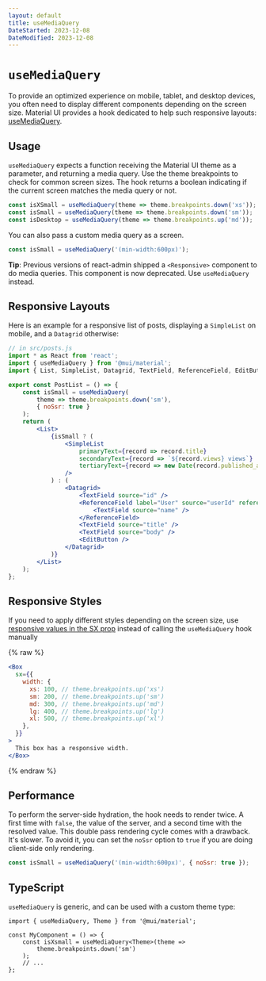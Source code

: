 ```yaml
---
layout: default
title: useMediaQuery
DateStarted: 2023-12-08
DateModified: 2023-12-08
---
```


# `useMediaQuery`

To provide an optimized experience on mobile, tablet, and desktop devices, you often need to display different components depending on the screen size. Material UI provides a hook dedicated to help such responsive layouts: [useMediaQuery](https://mui.com/material-ui/react-use-media-query/#usemediaquery-query-options-matches).

## Usage

`useMediaQuery` expects a function receiving the Material UI theme as a parameter, and returning a media query. Use the theme breakpoints to check for common screen sizes. The hook returns a boolean indicating if the current screen matches the media query or not.

```jsx
const isXSmall = useMediaQuery(theme => theme.breakpoints.down('xs'));
const isSmall = useMediaQuery(theme => theme.breakpoints.down('sm'));
const isDesktop = useMediaQuery(theme => theme.breakpoints.up('md'));
```

You can also pass a custom media query as a screen.

```jsx
const isSmall = useMediaQuery('(min-width:600px)');
```

**Tip**: Previous versions of react-admin shipped a `<Responsive>` component to do media queries. This component is now deprecated. Use `useMediaQuery` instead.

## Responsive Layouts

Here is an example for a responsive list of posts, displaying a `SimpleList` on mobile, and a `Datagrid` otherwise:

```jsx
// in src/posts.js
import * as React from 'react';
import { useMediaQuery } from '@mui/material';
import { List, SimpleList, Datagrid, TextField, ReferenceField, EditButton } from 'react-admin';

export const PostList = () => {
    const isSmall = useMediaQuery(
        theme => theme.breakpoints.down('sm'),
        { noSsr: true }
    );
    return (
        <List>
            {isSmall ? (
                <SimpleList
                    primaryText={record => record.title}
                    secondaryText={record => `${record.views} views`}
                    tertiaryText={record => new Date(record.published_at).toLocaleDateString()}
                />
            ) : (
                <Datagrid>
                    <TextField source="id" />
                    <ReferenceField label="User" source="userId" reference="users">
                        <TextField source="name" />
                    </ReferenceField>
                    <TextField source="title" />
                    <TextField source="body" />
                    <EditButton />
                </Datagrid>
            )}
        </List>
    );
};
```

## Responsive Styles

If you need to apply different styles depending on the screen size, use [responsive values in the SX prop](./SX.md#responsive-values) instead of calling the `useMediaQuery` hook manually

{% raw %}
```jsx
<Box
  sx={{
    width: {
      xs: 100, // theme.breakpoints.up('xs')
      sm: 200, // theme.breakpoints.up('sm')
      md: 300, // theme.breakpoints.up('md')
      lg: 400, // theme.breakpoints.up('lg')
      xl: 500, // theme.breakpoints.up('xl')
    },
  }}
>
  This box has a responsive width.
</Box>
```
{% endraw %}

## Performance

To perform the server-side hydration, the hook needs to render twice. A first time with `false`, the value of the server, and a second time with the resolved value. This double pass rendering cycle comes with a drawback. It's slower. To avoid it, you can set the `noSsr` option to `true` if you are doing client-side only rendering.

```jsx
const isSmall = useMediaQuery('(min-width:600px)', { noSsr: true });
```

## TypeScript

`useMediaQuery` is generic, and can be used with a custom theme type:

```tsx
import { useMediaQuery, Theme } from '@mui/material';

const MyComponent = () => {
    const isXsmall = useMediaQuery<Theme>(theme =>
        theme.breakpoints.down('sm')
    );
    // ...
};
```